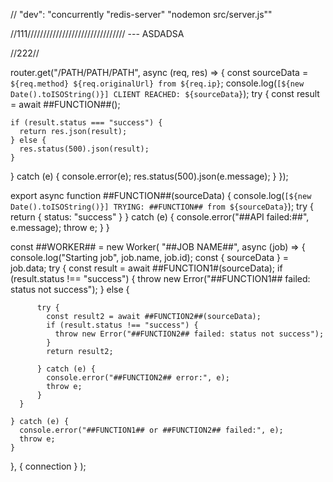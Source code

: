 
// "dev": "concurrently \"redis-server\" \"nodemon src/server.js\""

//111/////////////////////////////// --- ASDADSA 


//222// 





router.get("/PATH/PATH/PATH", async (req, res) => {
  const sourceData = `${req.method} ${req.originalUrl} from ${req.ip}`;
  console.log(`[${new Date().toISOString()}] CLIENT REACHED: ${sourceData}`);
  try {
    const result = await ##FUNCTION##();

    if (result.status === "success") {
      return res.json(result);
    } else {
      res.status(500).json(result);
    }
  } catch (e) {
    console.error(e);
    res.status(500).json(e.message);
  }
});



export async function ##FUNCTION##(sourceData) {
  console.log(`[${new Date().toISOString()}] TRYING: ##FUNCTION## from ${sourceData}`);
  try {
    return {
      status: "success"
    }
  } catch (e) {
    console.error("##API failed:##", e.message);
    throw e;
  }
}



const ##WORKER## = new Worker(
  "##JOB NAME##",
  async (job) => {
    console.log("Starting job", job.name, job.id);
    const { sourceData } = job.data;
    try {
      const result = await ##FUNCTION1#(sourceData);
      if (result.status !== "success") {
        throw new Error("##FUNCTION1## failed: status not success");
      } else {

          try {
            const result2 = await ##FUNCTION2##(sourceData);
            if (result.status !== "success") {
              throw new Error("##FUNCTION2## failed: status not success");
            }
            return result2;

          } catch (e) {
            console.error("##FUNCTION2## error:", e);
            throw e;
          }
      }

    } catch (e) {
      console.error("##FUNCTION1## or ##FUNCTION2## failed:", e);
      throw e;
    }
  },
  { connection }
);
